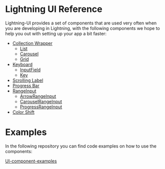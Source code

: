 # Lightning UI Reference

Lightning-UI provides a set of components that are used very often when you are developing in Lightning, with the following components we hope to help you out with setting up your app a bit faster:

<!---TOC_start--->
* [Collection Wrapper](CollectionWrapper/index.md)
  * [List](CollectionWrapper/List.md)
  * [Carousel](CollectionWrapper/Carousel.md)
  * [Grid](CollectionWrapper/Grid.md)
* [Keyboard](Keyboard/index.md)
  * [InputField](Keyboard/InputField.md)
  * [Key](Keyboard/Key.md)
* [Scrolling Label](ScrollingLabel.md)
* [Progress Bar](ProgressBar.md)
* [RangeInput](RangeInput/index.md)
  * [ArrowRangeInput](RangeInput/ArrowRangeInput.md)
  * [CarouselRangeInput](RangeInput/CarouselRangeInput.md)
  * [ProgressRangeInput](RangeInput/ProgressRangeInput.md)
* [Color Shift](ColorShift.md)
<!---TOC_end--->

# Examples
In the following repository you can find code examples on how to use the components:

[UI-component-examples](https://github.com/mlapps/ui-component-examples)
